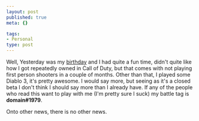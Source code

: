 ```yaml
--- 
layout: post
published: true
meta: {}

tags: 
- Personal
type: post
---
```


Well, Yesterday was my [birthday](/2012/02/03/Happy-Birthday-to-Me.html) and I had quite a fun time, didn't quite like how I got repeatedly owned in Call of Duty, but that comes with not playing first person shooters in a couple of months. Other than that, I played some Diablo 3, it's pretty awesome. I would say more, but seeing as it's a closed beta I don't think I should say more than I already have. If any of the people who read this want to play with me (I'm pretty sure I suck) my battle tag is **domain#1979**.  

Onto other news, there is no other news.